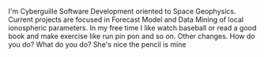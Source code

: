 I'm Cyberguille Software Development oriented to Space Geophysics. Current projects are focused in Forecast Model and Data Mining of local ionospheric parameters.
In my free time I like watch baseball or read a good book and make exercise like run pin pon and so on.
Other changes. How do you do? What do you do?
She's nice
the pencil is mine 
